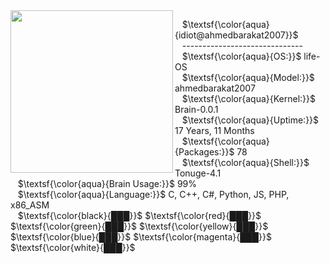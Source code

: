 <center>

<img align='left' src="https://avatars.githubusercontent.com/u/147771950?v=4" width="260" margin="20px">


</center>

&nbsp;&nbsp; $\textsf{\color{aqua}{idiot@ahmedbarakat2007}}$ <br>
&nbsp;&nbsp; ------------------------------ <br>
&nbsp;&nbsp; $\textsf{\color{aqua}{OS:}}$ life-OS <br>
&nbsp;&nbsp; $\textsf{\color{aqua}{Model:}}$ ahmedbarakat2007 <br>
&nbsp;&nbsp; $\textsf{\color{aqua}{Kernel:}}$ Brain-0.0.1 <br>
&nbsp;&nbsp; $\textsf{\color{aqua}{Uptime:}}$ 17 Years, 11 Months <br>
&nbsp;&nbsp; $\textsf{\color{aqua}{Packages:}}$ 78 <br>
&nbsp;&nbsp; $\textsf{\color{aqua}{Shell:}}$ Tonuge-4.1 <br>
&nbsp;&nbsp; $\textsf{\color{aqua}{Brain Usage:}}$ 99% <br>
&nbsp;&nbsp; $\textsf{\color{aqua}{Language:}}$ C, C++, C#, Python, JS, PHP, x86_ASM<br>
&nbsp;&nbsp; $\textsf{\color{black}{███}}$ $\textsf{\color{red}{███}}$ $\textsf{\color{green}{███}}$ $\textsf{\color{yellow}{███}}$ $\textsf{\color{blue}{███}}$ $\textsf{\color{magenta}{███}}$ $\textsf{\color{white}{███}}$


